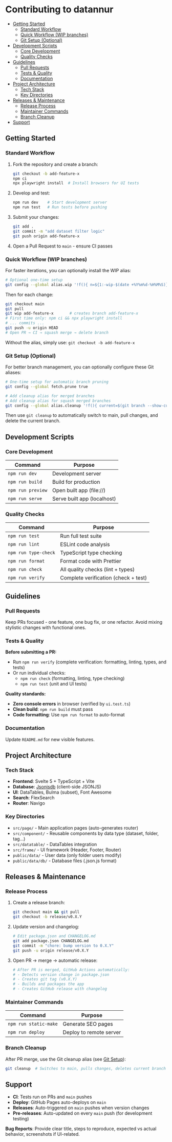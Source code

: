 # Contributing to datannur

- [Getting Started](#getting-started)
  - [Standard Workflow](#standard-workflow)
  - [Quick Workflow (WIP branches)](#quick-workflow-wip-branches)
  - [Git Setup (Optional)](#git-setup-optional)
- [Development Scripts](#development-scripts)
  - [Core Development](#core-development)
  - [Quality Checks](#quality-checks)
- [Guidelines](#guidelines)
  - [Pull Requests](#pull-requests)
  - [Tests & Quality](#tests--quality)
  - [Documentation](#documentation)
- [Project Architecture](#project-architecture)
  - [Tech Stack](#tech-stack)
  - [Key Directories](#key-directories)
- [Releases & Maintenance](#releases--maintenance)
  - [Release Process](#release-process)
  - [Maintainer Commands](#maintainer-commands)
  - [Branch Cleanup](#branch-cleanup)
- [Support](#support)

## Getting Started

### Standard Workflow

1. Fork the repository and create a branch:

   ```bash
   git checkout -b add-feature-x
   npm ci
   npx playwright install  # Install browsers for UI tests
   ```

2. Develop and test:

   ```bash
   npm run dev    # Start development server
   npm run test   # Run tests before pushing
   ```

3. Submit your changes:

   ```bash
   git add .
   git commit -m "add dataset filter logic"
   git push origin add-feature-x
   ```

4. Open a Pull Request to `main` - ensure CI passes

### Quick Workflow (WIP branches)

For faster iterations, you can optionally install the WIP alias:

```bash
# Optional one-time setup
git config --global alias.wip '!f(){ n=${1:-wip-$(date +%Y%m%d-%H%M%S)}; git switch -c "$n"; }; f'
```

Then for each change:

```bash
git checkout main
git pull
git wip add-feature-x       # creates branch add-feature-x
# First time only: npm ci && npx playwright install
# ... commits ...
git push -u origin HEAD
# Open PR → CI → squash merge → delete branch
```

Without the alias, simply use: `git checkout -b add-feature-x`

### Git Setup (Optional)

For better branch management, you can optionally configure these Git aliases:

```bash
# One-time setup for automatic branch pruning
git config --global fetch.prune true

# Add cleanup alias for merged branches
# Add cleanup alias for squash merged branches
git config --global alias.cleanup '!f(){ current=$(git branch --show-current); if [ "$current" != "main" ] && [ "$current" != "master" ]; then git checkout main && git pull --ff-only && git branch -D "$current"; else git checkout main && git pull --ff-only; fi; }; f'
```

Then use `git cleanup` to automatically switch to main, pull changes, and delete the current branch.

## Development Scripts

### Core Development

| Command           | Purpose                     |
| ----------------- | --------------------------- |
| `npm run dev`     | Development server          |
| `npm run build`   | Build for production        |
| `npm run preview` | Open built app (file://)    |
| `npm run serve`   | Serve built app (localhost) |

### Quality Checks

| Command              | Purpose                              |
| -------------------- | ------------------------------------ |
| `npm run test`       | Run full test suite                  |
| `npm run lint`       | ESLint code analysis                 |
| `npm run type-check` | TypeScript type checking             |
| `npm run format`     | Format code with Prettier            |
| `npm run check`      | All quality checks (lint + types)    |
| `npm run verify`     | Complete verification (check + test) |

## Guidelines

### Pull Requests

Keep PRs focused - one feature, one bug fix, or one refactor. Avoid mixing stylistic changes with functional ones.

### Tests & Quality

**Before submitting a PR:**

- Run `npm run verify` (complete verification: formatting, linting, types, and tests)
- Or run individual checks:
  - `npm run check` (formatting, linting, type checking)
  - `npm run test` (unit and UI tests)

**Quality standards:**

- **Zero console errors** in browser (verified by `ui.test.ts`)
- **Clean build**: `npm run build` must pass
- **Code formatting**: Use `npm run format` to auto-format

### Documentation

Update `README.md` for new visible features.

## Project Architecture

### Tech Stack

- **Frontend**: Svelte 5 + TypeScript + Vite
- **Database**: [Jsonjsdb](https://github.com/bassim-matar/jsonjsdb) (client-side JSONJS)
- **UI**: DataTables, Bulma (subset), Font Awesome
- **Search**: FlexSearch
- **Router**: Navigo

### Key Directories

- `src/page/` - Main application pages (auto-generates router)
- `src/component/` - Reusable components by data type (dataset, folder, tag...)
- `src/datatable/` - DataTables integration
- `src/frame/` - UI framework (Header, Footer, Router)
- `public/data/` - User data (only folder users modify)
- `public/data/db/` - Database files (.json.js format)

## Releases & Maintenance

### Release Process

1. Create a release branch:

   ```bash
   git checkout main && git pull
   git checkout -b release/v0.X.Y
   ```

2. Update version and changelog:

   ```bash
   # Edit package.json and CHANGELOG.md
   git add package.json CHANGELOG.md
   git commit -m "chore: bump version to 0.X.Y"
   git push -u origin release/v0.X.Y
   ```

3. Open PR → merge → automatic release:

   ```bash
   # After PR is merged, GitHub Actions automatically:
   # - Detects version change in package.json
   # - Creates git tag (v0.X.Y)
   # - Builds and packages the app
   # - Creates GitHub release with changelog
   ```

### Maintainer Commands

| Command               | Purpose                 |
| --------------------- | ----------------------- |
| `npm run static-make` | Generate SEO pages      |
| `npm run deploy`      | Deploy to remote server |

### Branch Cleanup

After PR merge, use the Git cleanup alias (see [Git Setup](#git-setup-optional)):

```bash
git cleanup  # Switches to main, pulls changes, deletes current branch
```

## Support

- **CI**: Tests run on PRs and `main` pushes
- **Deploy**: GitHub Pages auto-deploys on `main`
- **Releases**: Auto-triggered on `main` pushes when version changes
- **Pre-releases**: Auto-updated on every `main` push (for development testing)

**Bug Reports**: Provide clear title, steps to reproduce, expected vs actual behavior, screenshots if UI-related.
